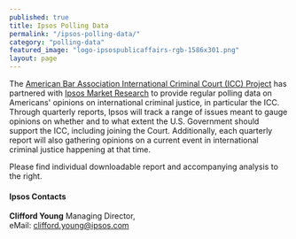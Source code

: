 ```yaml
---
published: true
title: Ipsos Polling Data
permalink: "/ipsos-polling-data/"
category: "polling-data"
featured_image: "logo-ipsospublicaffairs-rgb-1586x301.png"
layout: page
---
```


The [American Bar Association International Criminal Court (ICC) Project](http://www.aba-icc.org) has partnered with [Ipsos Market Research](http://www.ipsos-na.com/) to provide regular polling data on Americans' opinions on international criminal justice, in particular the ICC. Through quarterly reports, Ipsos will track a range of issues meant to gauge opinions on whether and to what extent the U.S. Government should support the ICC, including joining the Court. Additionally, each quarterly report will also gathering opinions on a current event in international criminal justice happening at that time. 

Please find individual downloadable report and accompanying analysis to the right. 

#### Ipsos Contacts

**Clifford Young**
Managing Director,  
eMail: <clifford.young@ipsos.com>



